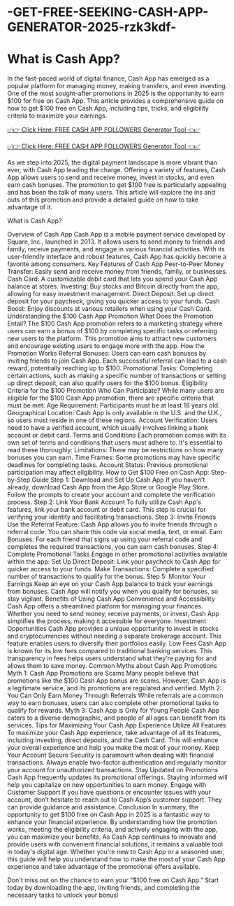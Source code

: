 # -GET-FREE-SEEKING-CASH-APP-GENERATOR-2025-rzk3kdf-
 # What is Cash App?
In the fast-paced world of digital finance, Cash App has emerged as a popular platform for managing money, making transfers, and even investing. One of the most sought-after promotions in 2025 is the opportunity to earn $100 for free on Cash App. This article provides a comprehensive guide on how to get $100 free on Cash App, including tips, tricks, and eligibility criteria to maximize your earnings.

 

[✅👉 Click Here: FREE CASH APP FOLLOWERS Generator Tool 👈✅](https://www.aeroned.com/getmedia/fcf77805-0809-4143-9827-ae94e30ccc0a/newclashra.html.aspx)

[✅👉 Click Here: FREE CASH APP FOLLOWERS Generator Tool 👈✅](https://www.aeroned.com/getmedia/fcf77805-0809-4143-9827-ae94e30ccc0a/newclashra.html.aspx)


 

As we step into 2025, the digital payment landscape is more vibrant than ever, with Cash App leading the charge. Offering a variety of features, Cash App allows users to send and receive money, invest in stocks, and even earn cash bonuses. The promotion to get $100 free is particularly appealing and has been the talk of many users. This article will explore the ins and outs of this promotion and provide a detailed guide on how to take advantage of it.

What is Cash App?
 

 

Overview of Cash App
Cash App is a mobile payment service developed by Square, Inc., launched in 2013. It allows users to send money to friends and family, receive payments, and engage in various financial activities. With its user-friendly interface and robust features, Cash App has quickly become a favorite among consumers.
Key Features of Cash App
Peer-to-Peer Money Transfer: Easily send and receive money from friends, family, or businesses.
Cash Card: A customizable debit card that lets you spend your Cash App balance at stores.
Investing: Buy stocks and Bitcoin directly from the app, allowing for easy investment management.
Direct Deposit: Set up direct deposit for your paycheck, giving you quicker access to your funds.
Cash Boost: Enjoy discounts at various retailers when using your Cash Card.
Understanding the $100 Cash App Promotion
What Does the Promotion Entail?
The $100 Cash App promotion refers to a marketing strategy where users can earn a bonus of $100 by completing specific tasks or referring new users to the platform. This promotion aims to attract new customers and encourage existing users to engage more with the app.
How the Promotion Works
Referral Bonuses: Users can earn cash bonuses by inviting friends to join Cash App. Each successful referral can lead to a cash reward, potentially reaching up to $100.
Promotional Tasks: Completing certain actions, such as making a specific number of transactions or setting up direct deposit, can also qualify users for the $100 bonus.
Eligibility Criteria for the $100 Promotion
Who Can Participate?
While many users are eligible for the $100 Cash App promotion, there are specific criteria that must be met:
Age Requirement: Participants must be at least 18 years old.
Geographical Location: Cash App is only available in the U.S. and the U.K., so users must reside in one of these regions.
Account Verification: Users need to have a verified account, which usually involves linking a bank account or debit card.
Terms and Conditions
Each promotion comes with its own set of terms and conditions that users must adhere to. It's essential to read these thoroughly:
Limitations: There may be restrictions on how many bonuses you can earn.
Time Frames: Some promotions may have specific deadlines for completing tasks.
Account Status: Previous promotional participation may affect eligibility.
How to Get $100 Free on Cash App: Step-by-Step Guide
Step 1: Download and Set Up Cash App
If you haven't already, download Cash App from the App Store or Google Play Store. Follow the prompts to create your account and complete the verification process.
Step 2: Link Your Bank Account
To fully utilize Cash App's features, link your bank account or debit card. This step is crucial for verifying your identity and facilitating transactions.
Step 3: Invite Friends
Use the Referral Feature: Cash App allows you to invite friends through a referral code. You can share this code via social media, text, or email.
Earn Bonuses: For each friend that signs up using your referral code and completes the required transactions, you can earn cash bonuses.
Step 4: Complete Promotional Tasks
Engage in other promotional activities available within the app:
Set Up Direct Deposit: Link your paycheck to Cash App for quicker access to your funds.
Make Transactions: Complete a specified number of transactions to qualify for the bonus.
Step 5: Monitor Your Earnings
Keep an eye on your Cash App balance to track your earnings from bonuses. Cash App will notify you when you qualify for bonuses, so stay vigilant.
Benefits of Using Cash App
Convenience and Accessibility
Cash App offers a streamlined platform for managing your finances. Whether you need to send money, receive payments, or invest, Cash App simplifies the process, making it accessible for everyone.
Investment Opportunities
Cash App provides a unique opportunity to invest in stocks and cryptocurrencies without needing a separate brokerage account. This feature enables users to diversify their portfolios easily.
Low Fees
Cash App is known for its low fees compared to traditional banking services. This transparency in fees helps users understand what they’re paying for and allows them to save money.
Common Myths about Cash App Promotions
Myth 1: Cash App Promotions are Scams
Many people believe that promotions like the $100 Cash App bonus are scams. However, Cash App is a legitimate service, and its promotions are regulated and verified.
Myth 2: You Can Only Earn Money Through Referrals
While referrals are a common way to earn bonuses, users can also complete other promotional tasks to qualify for rewards.
Myth 3: Cash App is Only for Young People
Cash App caters to a diverse demographic, and people of all ages can benefit from its services.
Tips for Maximizing Your Cash App Experience
Utilize All Features
To maximize your Cash App experience, take advantage of all its features, including investing, direct deposits, and the Cash Card. This will enhance your overall experience and help you make the most of your money.
Keep Your Account Secure
Security is paramount when dealing with financial transactions. Always enable two-factor authentication and regularly monitor your account for unauthorized transactions.
Stay Updated on Promotions
Cash App frequently updates its promotional offerings. Staying informed will help you capitalize on new opportunities to earn money.
Engage with Customer Support
If you have questions or encounter issues with your account, don’t hesitate to reach out to Cash App’s customer support. They can provide guidance and assistance.
Conclusion
In summary, the opportunity to get $100 free on Cash App in 2025 is a fantastic way to enhance your financial experience. By understanding how the promotion works, meeting the eligibility criteria, and actively engaging with the app, you can maximize your benefits.
As Cash App continues to innovate and provide users with convenient financial solutions, it remains a valuable tool in today's digital age. Whether you're new to Cash App or a seasoned user, this guide will help you understand how to make the most of your Cash App experience and take advantage of the promotional offers available.

Don't miss out on the chance to earn your “$100 free on Cash App.” Start today by downloading the app, inviting friends, and completing the necessary tasks to unlock your bonus!
